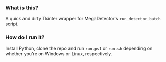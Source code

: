 ### What is this? 

A quick and dirty Tkinter wrapper for MegaDetector's `run_detector_batch` script. 

### How do I run it? 

Install Python, clone the repo and run `run.ps1` or `run.sh` depending on whether you're on Windows or Linux, respectively. 